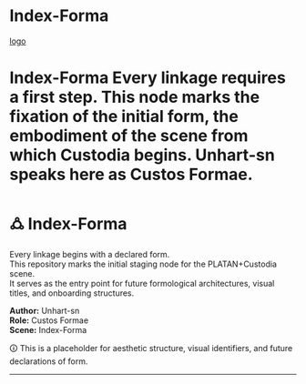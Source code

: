 # Index-Forma
[logo](https://raw.githubusercontent.com/Unhart-sn/Index-Forma/main/media/RLogo.png)
# Index-Forma   Every linkage requires a first step.   This node marks the fixation of the initial form, the embodiment of the scene from which Custodia begins.   Unhart-sn speaks here as Custos Formae.
# 🜛 Index-Forma

Every linkage begins with a declared form.  
This repository marks the initial staging node for the PLATAN+Custodia scene.  
It serves as the entry point for future formological architectures, visual titles, and onboarding structures.

**Author:** Unhart-sn  
**Role:** Custos Formae  
**Scene:** Index-Forma  

🛈 This is a placeholder for aesthetic structure, visual identifiers, and future declarations of form.

---
